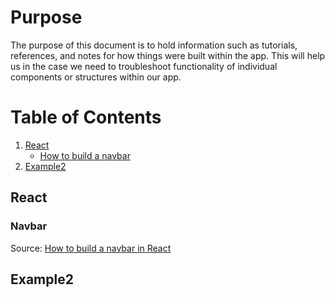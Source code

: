 # Purpose
The purpose of this document is to hold information such as tutorials, references, and notes for how things were built within the app. This will help us in the case we need to troubleshoot functionality of individual components or structures within our app.

# Table of Contents
1. [React](#React)
    - [How to build a navbar](#navbar)
2. [Example2](#example2)


## React
### Navbar
Source: [How to build a navbar in React](https://www.geeksforgeeks.org/create-a-responsive-navbar-using-reactjs/#)


## Example2
